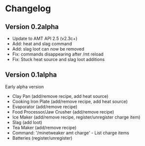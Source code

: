 Changelog
=========

Version 0.2alpha
----------------
* Update to AMT API 2.5 (v2.3c+)
* Add: heat and slag command
* Add: slag loot can now be removed
* Fix: commands disappearing after /mt reload
* Fix: Stuck heat source and slag loot additions


Version 0.1alpha
----------------
Early alpha version

* Clay Pan (add/remove recipe, add heat source)
* Cooking Iron Plate (add/remove recipe, add heat source)
* Evaporator (add/remove recipe)
* Food Processor/Jaw Crusher (add/remove recipe)
* Ice Maker (add/remove recipe, register/unregister charge item)
* Slag (add loot)
* Tea Maker (add/remove recipe)
* Command: '/minetweaker amt charge' - List charge items
* Batteries (register/unregister)

